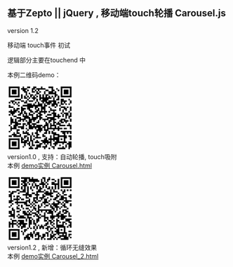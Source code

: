 
基于Zepto || jQuery , 移动端touch轮播 Carousel.js
---------

version 1.2

移动端 touch事件 初试

逻辑部分主要在touchend 中 

      
  本例二维码demo：<br>
 
  ![alt text](screenshots.png) <br />
  version1.0 , 支持：自动轮播, touch吸附<br />
  本例 [demo实例 Carousel.html](http://chinacoder.cn/Demos/touch-carousel/Carousel.html)<br /> 
 
  
  ![alt text](screenshots_2.png) <br />
  version1.2 , 新增：循环无缝效果<br />
  本例 [demo实例 Carousel_2.html](http://chinacoder.cn/Demos/touch-carousel/Carousel_2.html)<br /> 

